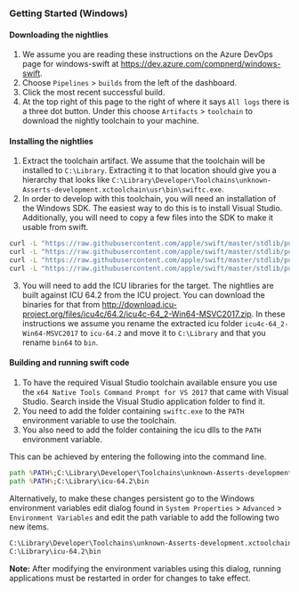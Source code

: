 ### Getting Started (Windows)

#### Downloading the nightlies

1. We assume you are reading these instructions on the Azure DevOps page for windows-swift at <https://dev.azure.com/compnerd/windows-swift>.
2. Choose `Pipelines` > `builds` from the left of the dashboard.
3. Click the most recent successful build.
4. At the top right of this page to the right of where it says `All logs` there is a three dot button. Under this choose `Artifacts` > `toolchain` to download the nightly toolchain to your machine.

#### Installing the nightlies

1. Extract the toolchain artifact.  We assume that the toolchain will be installed to `C:\Library`.  Extracting it to that location should give you a hierarchy that looks like `C:\Library\Developer\Toolchains\unknown-Asserts-development.xctoolchain\usr\bin\swiftc.exe`.
2. In order to develop with this toolchain, you will need an installation of the Windows SDK.  The easiest way to do this is to install Visual Studio.  Additionally, you will need to copy a few files into the SDK to make it usable from swift.
```cmd
curl -L "https://raw.githubusercontent.com/apple/swift/master/stdlib/public/Platform/ucrt.modulemap" -o "%UniversalCRTSdkDir%\Include\%UCRTVersion%\ucrt\module.modulemap"
curl -L "https://raw.githubusercontent.com/apple/swift/master/stdlib/public/Platform/visualc.modulemap" -o "%VCToolsInstallDir%\include\module.modulemap"
curl -L "https://raw.githubusercontent.com/apple/swift/master/stdlib/public/Platform/visualc.apinotes" -o "%VCToolsInstallDir%\include\visualc.apinotes"
curl -L "https://raw.githubusercontent.com/apple/swift/master/stdlib/public/Platform/winsdk.modulemap" -o "%UniversalCRTSdkDir%\Include\%UCRTVersion%\um\module.modulemap"
```
3. You will need to add the ICU libraries for the target.  The nightlies are built against ICU 64.2 from the ICU project.  You can download the binaries for that from http://download.icu-project.org/files/icu4c/64.2/icu4c-64_2-Win64-MSVC2017.zip.
In these instructions we assume you rename the extracted icu folder `icu4c-64_2-Win64-MSVC2017` to `icu-64.2` and move it to `C:\Library` and that you rename `bin64` to `bin`.

#### Building and running swift code

1. To have the required Visual Studio toolchain available ensure you use the `x64 Native Tools Command Prompt for VS 2017` that came with Visual Studio. Search inside the Visual Studio application folder to find it.
2. You need to add the folder containing `swiftc.exe` to the `PATH` environment variable to use the toolchain.
3. You also need to add the folder containing the icu dlls to the `PATH` environment variable. 

This can be achieved by entering the following into the command line.
```cmd
path %PATH%;C:\Library\Developer\Toolchains\unknown-Asserts-development.xctoolchain\usr\bin
path %PATH%;C:\Library\icu-64.2\bin
```

Alternatively, to make these changes persistent go to the Windows environment variables edit dialog found in `System Properties` > `Advanced` > `Environment Variables` and edit the path variable to add the following two new items.

```cmd
C:\Library\Developer\Toolchains\unknown-Asserts-development.xctoolchain\usr\bin
C:\Library\icu-64.2\bin
```

**Note:** After modifying the environment variables using this dialog, running applications must be restarted in order for changes to take effect.

